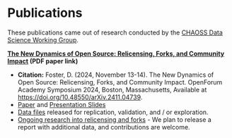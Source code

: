 # Publications

These publications came out of research conducted by the [CHAOSS Data Science Working Group](https://github.com/chaoss/wg-data-science).

**[The New Dynamics of Open Source: Relicensing, Forks, and Community Impact](https://github.com/chaoss/wg-data-science/blob/main/publications/Foster-OFA-New-Dynamics-Open-Source-Relicensing-Forks-Community-Impact-2024.pdf) (PDF paper link)**

* **Citation:** Foster, D. (2024, November 13-14). The New Dynamics of Open Source: Relicensing, Forks, and Community Impact. OpenForum Academy Symposium 2024, Boston, Massachusetts, Available at https://doi.org/10.48550/arXiv.2411.04739.
* [Paper](https://github.com/chaoss/wg-data-science/blob/main/publications/Foster-OFA-New-Dynamics-Open-Source-Relicensing-Forks-Community-Impact-2024.pdf) and [Presentation Slides](https://fastwonderblog.com/wp-content/uploads/2024/11/Dawn-Foster-New-Dynamics-Relicensing-Forks-OFA-2024.pdf)
* [Data files](https://github.com/chaoss/wg-data-science/releases/tag/v1.0-OFA-2024) released for replication, validation, and / or exploration.
* [Ongoing research into relicensing and forks](https://github.com/chaoss/wg-data-science/tree/main/dataset/license-changes/fork-case-study) - We plan to release a report with additional data, and contributions are welcome.

